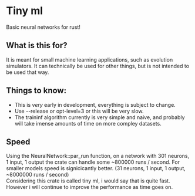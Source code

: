 # Tiny ml

Basic neural networks for rust!

## What is this for?
It is meant for small machine learning applications, such as evolution simulators. It can technically be used for other things, but is not intended to be used that way.
## Things to know:
- This is _very_ early in development, everything is subject to change.
- Use --release or opt-level=3 or this will be very slow.
- The traininf algorithm currently is very simple and naive, and probably will take imense amounts of time on more compley datasets.
## Speed
Using the NeuralNetwork::par_run function, on a network with 301 neurons, 1 input, 1 output the crate can handle some ~800000 runs / second.
For smaller models speed is signicicantly better. (31 neurons, 1 input, 1 output, ~8000000 runs / second)     
Considering this crate is called tiny ml, i would say that is quite fast. However i will continue to improve the performance as time goes on.